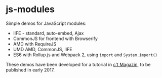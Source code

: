 # js-modules
Simple demos for JavaScript modules:
- IIFE - standard, auto-embed, Ajax
- CommonJS for frontend with Browserify
- AMD with RequireJS
- UMD AMD, CommonJS, IIFE
- ES6 with Rollup.js and Webpack 2, using `import` and `System.import()`

These demos have been developed for a tutorial in [c't Magazin](https://ct.de/), to be published in early 2017.

